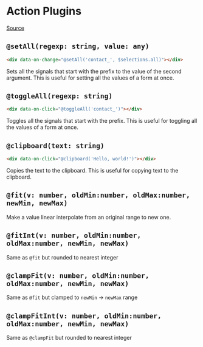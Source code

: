 # Action Plugins

[Source](https://github.com/starfederation/datastar/blob/main/packages/library/src/lib/plugins/official/helpers.ts)

## `@setAll(regexp: string, value: any)`

```html
<div data-on-change="@setAll('contact_', $selections.all)"></div>
```

Sets all the signals that start with the prefix to the value of the second argument. This is useful for setting all the values of a form at once.

## `@toggleAll(regexp: string)`

```html
<div data-on-click="@toggleAll('contact_')"></div>
```

Toggles all the signals that start with the prefix. This is useful for toggling all the values of a form at once.

## `@clipboard(text: string)`

```html
<div data-on-click="@clipboard('Hello, world!')"></div>
```

Copies the text to the clipboard. This is useful for copying text to the clipboard.

## `@fit(v: number, oldMin:number, oldMax:number, newMin, newMax)`

Make a value linear interpolate from an original range to new one.


## `@fitInt(v: number, oldMin:number, oldMax:number, newMin, newMax)`

Same as `@fit` but rounded to nearest integer

## `@clampFit(v: number, oldMin:number, oldMax:number, newMin, newMax)`

Same as `@fit` but clamped to `newMin` -> `newMax` range

## `@clampFitInt(v: number, oldMin:number, oldMax:number, newMin, newMax)`

Same as `@clampFit` but rounded to nearest integer

